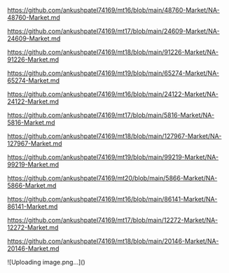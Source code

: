<p><a href="https://github.com/ankushpatel74169/mt16/blob/main/48760-Market/NA-48760-Market.md">https://github.com/ankushpatel74169/mt16/blob/main/48760-Market/NA-48760-Market.md</a></p><p><a href="https://github.com/ankushpatel74169/mt17/blob/main/24609-Market/NA-24609-Market.md">https://github.com/ankushpatel74169/mt17/blob/main/24609-Market/NA-24609-Market.md</a></p><p><a href="https://github.com/ankushpatel74169/mt18/blob/main/91226-Market/NA-91226-Market.md">https://github.com/ankushpatel74169/mt18/blob/main/91226-Market/NA-91226-Market.md</a></p><p><a href="https://github.com/ankushpatel74169/mt19/blob/main/65274-Market/NA-65274-Market.md">https://github.com/ankushpatel74169/mt19/blob/main/65274-Market/NA-65274-Market.md</a></p><p><a href="https://github.com/ankushpatel74169/mt16/blob/main/24122-Market/NA-24122-Market.md">https://github.com/ankushpatel74169/mt16/blob/main/24122-Market/NA-24122-Market.md</a></p><p><a href="https://github.com/ankushpatel74169/mt17/blob/main/5816-Market/NA-5816-Market.md">https://github.com/ankushpatel74169/mt17/blob/main/5816-Market/NA-5816-Market.md</a></p><p><a href="https://github.com/ankushpatel74169/mt18/blob/main/127967-Market/NA-127967-Market.md">https://github.com/ankushpatel74169/mt18/blob/main/127967-Market/NA-127967-Market.md</a></p><p><a href="https://github.com/ankushpatel74169/mt19/blob/main/99219-Market/NA-99219-Market.md">https://github.com/ankushpatel74169/mt19/blob/main/99219-Market/NA-99219-Market.md</a></p><p><a href="https://github.com/ankushpatel74169/mt20/blob/main/5866-Market/NA-5866-Market.md">https://github.com/ankushpatel74169/mt20/blob/main/5866-Market/NA-5866-Market.md</a></p><p><a href="https://github.com/ankushpatel74169/mt16/blob/main/86141-Market/NA-86141-Market.md">https://github.com/ankushpatel74169/mt16/blob/main/86141-Market/NA-86141-Market.md</a></p><p><a href="https://github.com/ankushpatel74169/mt17/blob/main/12272-Market/NA-12272-Market.md">https://github.com/ankushpatel74169/mt17/blob/main/12272-Market/NA-12272-Market.md</a></p><p><a href="https://github.com/ankushpatel74169/mt18/blob/main/20146-Market/NA-20146-Market.md">https://github.com/ankushpatel74169/mt18/blob/main/20146-Market/NA-20146-Market.md</a></p>
![Uploading image.png…]()
